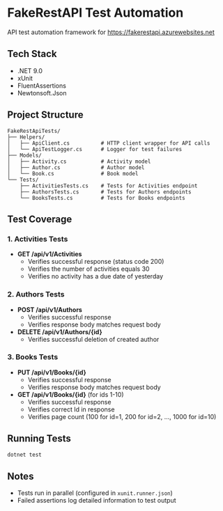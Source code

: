 # FakeRestAPI Test Automation

API test automation framework for https://fakerestapi.azurewebsites.net

## Tech Stack
- .NET 9.0
- xUnit
- FluentAssertions
- Newtonsoft.Json

## Project Structure
```
FakeRestApiTests/
├── Helpers/
│   ├── ApiClient.cs          # HTTP client wrapper for API calls
│   └── ApiTestLogger.cs      # Logger for test failures
├── Models/
│   ├── Activity.cs           # Activity model
│   ├── Author.cs             # Author model
│   └── Book.cs               # Book model
└── Tests/
    ├── ActivitiesTests.cs    # Tests for Activities endpoint
    ├── AuthorsTests.cs       # Tests for Authors endpoints
    └── BooksTests.cs         # Tests for Books endpoints
```

## Test Coverage

### 1. Activities Tests
- **GET /api/v1/Activities**
  - Verifies successful response (status code 200)
  - Verifies the number of activities equals 30
  - Verifies no activity has a due date of yesterday

### 2. Authors Tests
- **POST /api/v1/Authors**
  - Verifies successful response
  - Verifies response body matches request body
- **DELETE /api/v1/Authors/{id}**
  - Verifies successful deletion of created author

### 3. Books Tests
- **PUT /api/v1/Books/{id}**
  - Verifies successful response
  - Verifies response body matches request body
- **GET /api/v1/Books/{id}** (for ids 1-10)
  - Verifies successful response
  - Verifies correct Id in response
  - Verifies page count (100 for id=1, 200 for id=2, ..., 1000 for id=10)

## Running Tests

```bash
dotnet test
```

## Notes
- Tests run in parallel (configured in `xunit.runner.json`)
- Failed assertions log detailed information to test output
